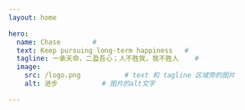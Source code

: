 ```yaml
---
layout: home

hero:
  name: Chase        # 
  text: Keep pursuing long-term happiness   #
  tagline: 一承天命，二盈吾心；人不胜我，我不胜人    # 
  image:
    src: /logo.png           # text 和 tagline 区域旁的图片
    alt: 进步           # 图片的alt文字

---
```


